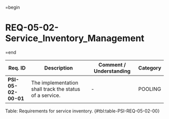 =begin

# REQ-05-02-Service_Inventory_Management

=end

| Req. ID | Description | Comment / Understanding | Category |
| ------- | ----------- | ----------------------- | -------- |
| __PSI-05-02-00-01__ | The implementation shall track the status of a service. | - | POOLING |

Table: Requirements for service inventory. {#tbl:table-PSI-REQ-05-02-00}
